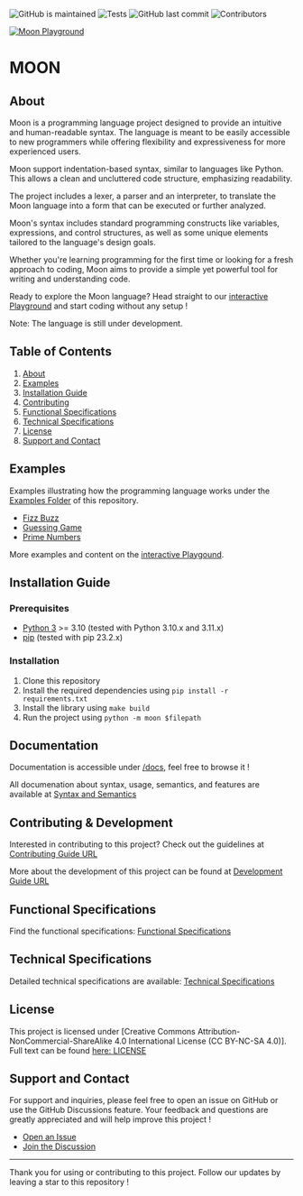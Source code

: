 <!-- https://shields.io/ -->
![GitHub is maintained](https://img.shields.io/maintenance/yes/2024?label=Maintained&color=success&logo=github)
![Tests](https://img.shields.io/github/actions/workflow/status/PaulMarisOUMary/Moon/pytest.yml?branch=main&label=Tests&logo=github)
![GitHub last commit](https://img.shields.io/github/last-commit/PaulMarisOUMary/Moon?label=Last%20commit&color=informational&logo=github)
![Contributors](https://img.shields.io/github/contributors/PaulMarisOUMary/Moon?label=Contributors&color=informational&logo=github)
<!-- ![GitHub last release](https://img.shields.io/github/v/release/PaulMarisOUMary/Moon?label=Release&color=blueviolet&logo=github)
![Github last prerelease](https://img.shields.io/github/v/release/PaulMarisOUMary/Moon?color=orange&include_prereleases&label=Pre-release&logo=github) -->

[![Moon Playground](https://img.shields.io/badge/Moon%20Playground-Try%20it%20online%20!-1b1aff?link=https%3A%2F%2Fmoon.warn.group)](https://moon.warn.group)

# MOON

## About

Moon is a programming language project designed to provide an intuitive and human-readable syntax.
The language is meant to be easily accessible to new programmers while offering flexibility and expressiveness for more experienced users.

Moon support indentation-based syntax, similar to languages like Python. This allows a clean and uncluttered code structure, emphasizing readability.

The project includes a lexer, a parser and an interpreter, to translate the Moon language into a form that can be executed or further analyzed. 

Moon's syntax includes standard programming constructs like variables, expressions, and control structures, as well as some unique elements tailored to the language's design goals.

Whether you're learning programming for the first time or looking for a fresh approach to coding, Moon aims to provide a simple yet powerful tool for writing and understanding code.

Ready to explore the Moon language? Head straight to our [interactive Playground](https://moon.warn.group) and start coding without any setup !

Note: The language is still under development.

## Table of Contents

1. [About](#about)
2. [Examples](#examples)
3. [Installation Guide](#installation-guide)
4. [Contributing](#contributing)
5. [Functional Specifications](#functional-specifications)
6. [Technical Specifications](#technical-specifications)
7. [License](#license)
8. [Support and Contact](#support-and-contact)

## Examples

Examples illustrating how the programming language works under the [Examples Folder](/examples/) of this repository.

- [Fizz Buzz](/examples/fizz_buzz.mn)
- [Guessing Game](/examples/guess_game.mn)
- [Prime Numbers](/examples/is_prime.mn)

More examples and content on the [interactive Playgound](https://moon.warn.group).

## Installation Guide

### Prerequisites

- [Python 3](https://www.python.org/downloads/) >= 3.10 (tested with Python 3.10.x and 3.11.x)
- [pip](https://pip.pypa.io/en/stable/installation/) (tested with pip 23.2.x)

### Installation

1. Clone this repository
2. Install the required dependencies using `pip install -r requirements.txt`
3. Install the library using `make build`
4. Run the project using `python -m moon $filepath`

## Documentation

Documentation is accessible under [/docs](/docs/), feel free to browse it !

All documenation about syntax, usage, semantics, and features are available at [Syntax and Semantics](/docs/SYNTAX_SEMANTICS.md)

## Contributing & Development

Interested in contributing to this project? Check out the guidelines at [Contributing Guide URL](/.github/CONTRIBUTING.md)

More about the development of this project can be found at [Development Guide URL](/docs/DEVELOPMENT.md)

## Functional Specifications

Find the functional specifications: [Functional Specifications](/docs/SPEC_FUNC.md)

## Technical Specifications

Detailed technical specifications are available: [Technical Specifications](/docs/SPEC_TECH.md)

## License

This project is licensed under [Creative Commons Attribution-NonCommercial-ShareAlike 4.0 International License (CC BY-NC-SA 4.0)].
Full text can be found [here: LICENSE](/LICENSE)

## Support and Contact

For support and inquiries, please feel free to open an issue on GitHub or use the GitHub Discussions feature.
Your feedback and questions are greatly appreciated and will help improve this project !

- [Open an Issue](https://github.com/PaulMarisOUMary/Moon/issues)
- [Join the Discussion](https://github.com/PaulMarisOUMary/Moon/discussions)

---

Thank you for using or contributing to this project.
Follow our updates by leaving a star to this repository !